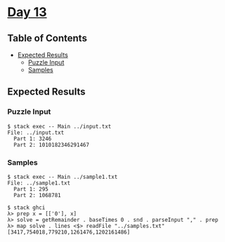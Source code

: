 # [Day 13](https://adventofcode.com/2020/day/13)

## Table of Contents

- [Expected Results](#expected-results)
  - [Puzzle Input](#puzzle-input)
  - [Samples](#samples)

## Expected Results

### Puzzle Input

```console
$ stack exec -- Main ../input.txt
File: ../input.txt
  Part 1: 3246
  Part 2: 1010182346291467
```

### Samples

```console
$ stack exec -- Main ../sample1.txt
File: ../sample1.txt
  Part 1: 295
  Part 2: 1068781
```

```console
$ stack ghci
λ> prep x = [['0'], x]
λ> solve = getRemainder . baseTimes 0 . snd . parseInput "," . prep
λ> map solve . lines <$> readFile "../samples.txt"
[3417,754018,779210,1261476,1202161486]
```
